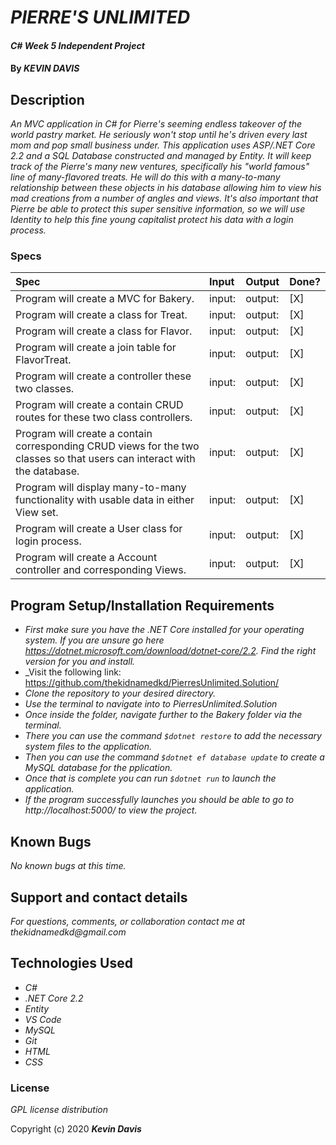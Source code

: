 # _PIERRE'S UNLIMITED_

#### _C# Week 5 Independent Project_

#### By _**KEVIN DAVIS**_

## Description

_An MVC application in C# for Pierre's seeming endless takeover of the world pastry market. He seriously won't stop until he's driven every last mom and pop small business under. This application uses ASP/.NET Core 2.2 and a SQL Database constructed and managed by Entity. It will keep track of the Pierre's many new ventures, specifically his "world famous" line of many-flavored treats. He will do this with a many-to-many relationship between these objects in his database allowing him to view his mad creations from a number of angles and views. It's also important that Pierre be able to protect this super sensitive information, so we will use Identity to help this fine young capitalist protect his data with a login process._

### Specs
| Spec | Input | Output | Done? |
| :-------------     | :------------- | :------------- | :------------- | 
| Program will create a MVC for Bakery. | input: | output:  | [X] |
| Program will create a class for Treat. | input: | output:  | [X] |
| Program will create a class for Flavor. | input: | output:  | [X] |
| Program will create a join table for FlavorTreat. | input: | output:  | [X] |
| Program will create a controller these two classes. | input: | output:  | [X] |
| Program will create a contain CRUD routes for these two class controllers. | input: | output:  | [X] |
| Program will create a contain corresponding CRUD views for the two classes so that users can interact with the database. | input: | output:  | [X] |
| Program will display many-to-many functionality with usable data in either View set. | input: | output:  | [X] |
| Program will create a User class for login process. | input: | output:  | [X] |
| Program will create a Account controller and corresponding Views. | input: | output:  | [X] |

## Program Setup/Installation Requirements
* _First make sure you have the .NET Core installed for your operating system. If you are unsure go here https://dotnet.microsoft.com/download/dotnet-core/2.2. Find the right version for you and install._
* _Visit the following link: https://github.com/thekidnamedkd/PierresUnlimited.Solution/
* _Clone the repository to your desired directory._
* _Use the terminal to navigate into to PierresUnlimited.Solution_
* _Once inside the folder, navigate further to the Bakery folder via the terminal._
* _There you can use the command ```$dotnet restore``` to add the necessary system files to the application._
* _Then you can use the command ```$dotnet ef database update``` to create a MySQL database for the pplication._
* _Once that is complete you can run ```$dotnet run``` to launch the application._
* _If the program successfully launches you should be able to go to http://localhost:5000/ to view the project._

## Known Bugs

_No known bugs at this time._
## Support and contact details

_For questions, comments, or collaboration contact me at thekidnamedkd@gmail.com_

## Technologies Used

* _C#_
* _.NET Core 2.2_
* _Entity_
* _VS Code_
* _MySQL_
* _Git_
* _HTML_
* _CSS_

### License

*GPL license distribution*

Copyright (c) 2020 **_Kevin Davis_**
